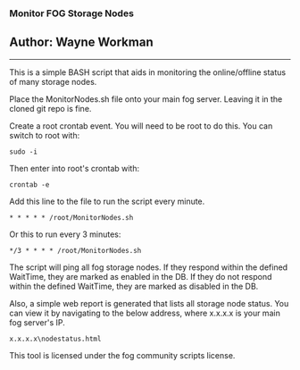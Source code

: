 ### Monitor FOG Storage Nodes
## Author: Wayne Workman

---

This is a simple BASH script that aids in monitoring the online/offline status of many storage nodes.


Place the MonitorNodes.sh file onto your main fog server.
Leaving it in the cloned git repo is fine.


Create a root crontab event. You will need to be root to do this.
You can switch to root with:

`sudo -i`

Then enter into root's crontab with:

`crontab -e`


Add this line to the file to run the script every minute.

`* * * * * /root/MonitorNodes.sh`

Or this to run every 3 minutes:

`*/3 * * * * /root/MonitorNodes.sh`

The script will ping all fog storage nodes.
If they respond within the defined WaitTime, they are marked as enabled in the DB.
If they do not respond within the defined WaitTime, they are marked as disabled in the DB.

Also, a simple web report is generated that lists all storage node status.
You can view it by navigating to the below address, where x.x.x.x is your main fog server's IP.

`x.x.x.x\nodestatus.html`

This tool is licensed under the fog community scripts license.

